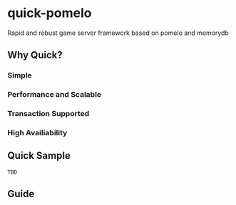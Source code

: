 # quick-pomelo
Rapid and robust game server framework based on pomelo and memorydb

## Why Quick?

### Simple

### Performance and Scalable

### Transaction Supported

### High Availiability


## Quick Sample

```
TBD
```

## Guide

